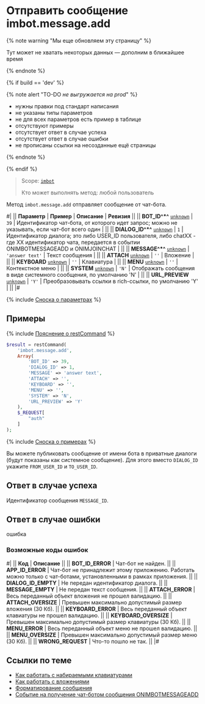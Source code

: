 # Отправить сообщение imbot.message.add

{% note warning "Мы еще обновляем эту страницу" %}

Тут может не хватать некоторых данных — дополним в ближайшее время

{% endnote %}

{% if build == 'dev' %}

{% note alert "TO-DO _не выгружается на prod_" %}

- нужны правки под стандарт написания
- не указаны типы параметров
- не для всех параметров есть пример в таблице
- отсутствуют примеры
- отсутствует ответ в случае успеха
- отсутствует ответ в случае ошибки
- не прописаны ссылки на несозданные ещё страницы

{% endnote %}

{% endif %}

> Scope: [`imbot`](../../scopes/permissions.md)
>
> Кто может выполнять метод: любой пользователь

Метод `imbot.message.add` отправляет сообщение от чат-бота.

#|
|| **Параметр** | **Пример** | **Описание** | **Ревизия** ||
|| **BOT_ID^*^**
[`unknown`](../../data-types.md) | `39` | Идентификатор чат-бота, от которого идет запрос; можно не указывать, если чат-бот всего один | ||
|| **DIALOG_ID^*^**
[`unknown`](../../data-types.md) | `1` | Идентификатор диалога; это либо USER_ID пользователя, либо chatXX - где XX идентификатор чата, передается в событии ONIMBOTMESSAGEADD и ONIMJOINCHAT | ||
|| **MESSAGE^*^**
[`unknown`](../../data-types.md) | `'answer text'` | Текст сообщения | ||
|| **ATTACH**
[`unknown`](../../data-types.md) | `''` | Вложение | ||
|| **KEYBOARD**
[`unknown`](../../data-types.md) | `''` | Клавиатура | ||
|| **MENU**
[`unknown`](../../data-types.md) | `''` | Контекстное меню | ||
|| **SYSTEM**
[`unknown`](../../data-types.md) | `'N'` | Отображать сообщения в виде системного сообщения, по умолчанию 'N' | ||
|| **URL_PREVIEW**
[`unknown`](../../data-types.md) | `'Y'` | Преобразовывать ссылки в rich-ссылки, по умолчанию 'Y' | ||
|#

{% include [Сноска о параметрах](../../../_includes/required.md) %}

## Примеры

{% include [Пояснение о restCommand](../_includes/rest-command.md) %}

```php
$result = restCommand(
    'imbot.message.add',
    Array(
        'BOT_ID' => 39,
        'DIALOG_ID' => 1,
        'MESSAGE' => 'answer text',
        'ATTACH' => '',
        'KEYBOARD' => '',
        'MENU' => '',
        'SYSTEM' => 'N',
        'URL_PREVIEW' => 'Y'
    ),
    $_REQUEST[
        "auth"
    ]
);
```

{% include [Сноска о примерах](../../../_includes/examples.md) %}

Вы можете публиковать сообщение от имени бота в приватные диалоги (будут показаны как системное сообщение). Для этого вместо `DIALOG_ID` укажите `FROM_USER_ID` и `TO_USER_ID`.

## Ответ в случае успеха

Идентификатор сообщения `MESSAGE_ID`.

## Ответ в случае ошибки

ошибка

### Возможные коды ошибок

#|
|| **Код** | **Описание** ||
|| **BOT_ID_ERROR** | Чат-бот не найден. ||
|| **APP_ID_ERROR** | Чат-бот не принадлежит этому приложению. Работать можно только с чат-ботами, установленными в рамках приложения. ||
|| **DIALOG_ID_EMPTY** | Не передан идентификатор диалога. ||
|| **MESSAGE_EMPTY** | Не передан текст сообщения. ||
|| **ATTACH_ERROR** | Весь переданный объект вложения не прошел валидацию. ||
|| **ATTACH_OVERSIZE** | Превышен максимально допустимый размер вложения (30 Кб). ||
|| **KEYBOARD_ERROR** | Весь переданный объект клавиатуры не прошел валидацию. ||
|| **KEYBOARD_OVERSIZE** | Превышен максимально допустимый размер клавиатуры (30 Кб). ||
|| **MENU_ERROR** | Весь переданный объект меню не прошел валидацию. ||
|| **MENU_OVERSIZE** | Превышен максимально допустимый размер меню (30 Кб). ||
|| **WRONG_REQUEST** | Что-то пошло не так. ||
|#

## Ссылки по теме

- [Как работать с набираемыми клавиатурами](/learning/course/index.php?COURSE_ID={SELF}&LESSON_ID=7683)
- [Как работать с вложениями](/learning/course/index.php?COURSE_ID={SELF}&CHAPTER_ID=07681)
- [Форматирование сообщения](/learning/course/index.php?COURSE_ID={SELF}&LESSON_ID=7679)
- [Событие на получение чат-ботом сообщения ONIMBOTMESSAGEADD](/learning/course/index.php?COURSE_ID={SELF}&LESSON_ID=7881#onimbotmessageadd)